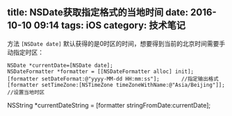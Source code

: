 title:  NSDate获取指定格式的当地时间 
date: 2016-10-10 09:14
tags: iOS
category: 技术笔记
---

  
方法 ` [NSDate date] ` 默认获得的是0时区的时间，想要得到当前的北京时间需要手动指定时区：

    
    
    NSDate *currentDate=[NSDate date];
    NSDateFormatter *formatter = [[NSDateFormatter alloc] init];
    [formatter setDateFormat:@"yyyy-MM-dd HH:mm:ss"];       //指定输出格式
    [formatter setTimeZone:[NSTimeZone timeZoneWithName:@"Asia/Beijing"]];      //设置当地时区
<!--more-->    NSString *currentDateString = [formatter stringFromDate:currentDate];

